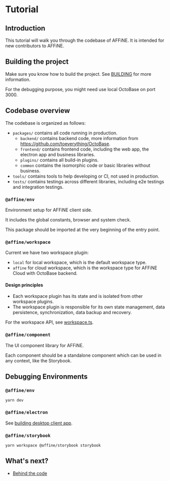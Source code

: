 # Tutorial

## Introduction

This tutorial will walk you through the codebase of AFFiNE. It is intended for new contributors to AFFiNE.

## Building the project

Make sure you know how to build the project. See [BUILDING](../BUILDING.md) for more information.

For the debugging purpose, you might need use local OctoBase on port 3000.

## Codebase overview

The codebase is organized as follows:

- `packages/` contains all code running in production.
  - `backend/` contains backend code, more information from <https://github.com/toeverything/OctoBase>.
  - `frontend/` contains frontend code, including the web app, the electron app and business libraries.
  - `plugins/` contains all build-in plugins.
  - `common` contains the isomorphic code or basic libraries without business.
- `tools/` contains tools to help developing or CI, not used in production.
- `tests/` contains testings across different libraries, including e2e testings and integration testings.

### `@affine/env`

Environment setup for AFFiNE client side.

It includes the global constants, browser and system check.

This package should be imported at the very beginning of the entry point.

### `@affine/workspace`

Current we have two workspace plugin:

- `local` for local workspace, which is the default workspace type.
- `affine` for cloud workspace, which is the workspace type for AFFiNE Cloud with OctoBase backend.

#### Design principles

- Each workspace plugin has its state and is isolated from other workspace plugins.
- The workspace plugin is responsible for its own state management, data persistence, synchronization, data backup and recovery.

For the workspace API, see [workspace.ts](../../packages/common/env/src/workspace.ts).

### `@affine/component`

The UI component library for AFFiNE.

Each component should be a standalone component which can be used in any context, like the Storybook.

## Debugging Environments

### `@affine/env`

```shell
yarn dev
```

### `@affine/electron`

See [building desktop client app](../building-desktop-client-app.md).

### `@affine/storybook`

```shell
yarn workspace @affine/storybook storybook
```

## What's next?

- [Behind the code](./behind-the-code.md)
